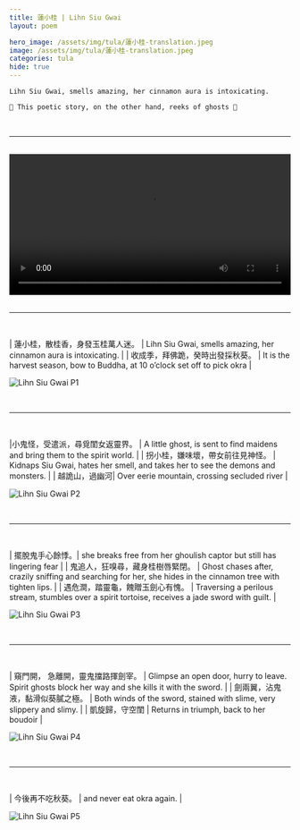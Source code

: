 ```yaml
---
title: 蓮小桂 | Lihn Siu Gwai
layout: poem

hero_image: /assets/img/tula/蓮小桂-translation.jpeg
image: /assets/img/tula/蓮小桂-translation.jpeg
categories: tula
hide: true
---
```

	Lihn Siu Gwai, smells amazing, her cinnamon aura is intoxicating.
	
	🎃 This poetic story, on the other hand, reeks of ghosts 👻


<br>
<hr>
<br>

<div class="video-content" height="100vh">
  <video
	width="100%" 
	height= auto
	max-height= "100%"
	frameborder="0" 
	controls 
	allowfullscreen>
	Your browser does not have a video player.
    <source src="/assets/video/蓮小桂-lin-siu-gwai.mp4" type="video/mp4"/>
  </video>
</div>

<br>
<hr>
<br>


| 蓮小桂，散桂香，身發玉桂萬人迷。 | Lihn Siu Gwai, smells amazing, her cinnamon aura is intoxicating. |
| 收成季，拜佛跪，癸時出發採秋葵。 | It is the harvest season, bow to Buddha, at 10 o’clock set off to pick okra |

![Lihn Siu Gwai P1](/assets/img/tula/lihn-siu-gwai-p1.jpg)

<br>
<hr>
<br>

|小鬼怪，受遣派，尋覓閨女返靈界。 | A little ghost, is sent to find maidens and bring them to the spirit world. |
| 拐小桂，嫌味壞，帶女前往見神怪。 | Kidnaps Siu Gwai, hates her smell, and takes her to see the demons and monsters. |
| 越詭山，過幽河| Over eerie mountain, crossing secluded river |

![Lihn Siu Gwai P2](/assets/img/tula/lihn-siu-gwai-p2.jpg)

<br>
<hr>
<br>

| 擺脫鬼手心餘悸。| she breaks free from her ghoulish captor but still has lingering fear |
| 鬼追人，狂嗅尋，藏身桂樹唇緊閉。 | Ghost chases after, crazily sniffing and searching for her, she hides in the cinnamon tree with tighten lips. |
| 遇危澗，踏靈龜，餽贈玉劍心有愧。 | Traversing a perilous stream, stumbles over a spirit tortoise, receives a jade sword with guilt. |

![Lihn Siu Gwai P3](/assets/img/tula/lihn-siu-gwai-p3.jpg)

<br>
<hr>
<br>

| 窺門開， 急離開，靈鬼擋路揮劍宰。 | Glimpse an open door, hurry to leave. Spirit ghosts block her way and she kills it with the sword. |
| 劍兩翼，沾鬼液，黏滑似葵膩之極。 | Both winds of the sword, stained with slime, very slippery and slimy. |
| 凱旋歸，守空閨 | Returns in triumph, back to her boudoir |

![Lihn Siu Gwai P4](/assets/img/tula/lihn-siu-gwai-p4.jpg)

<br>
<hr>
<br>

| 今後再不吃秋葵。 | and never eat okra again. |

![Lihn Siu Gwai P5](/assets/img/tula/lihn-siu-gwai-p5.jpg)
